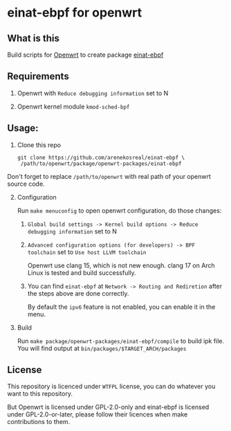 # einat-ebpf for openwrt

## What is this

Build scripts for [Openwrt](https://openwrt.org) to create package [einat-ebpf](https://github.com/EHfive/einat-ebpf)

## Requirements

1. Openwrt with `Reduce debugging information` set to N

2. Openwrt kernel module `kmod-sched-bpf`

## Usage:

1. Clone this repo

   ```
   git clone https://github.com/arenekosreal/einat-ebpf \
    /path/to/openwrt/package/openwrt-packages/einat-ebpf
   ```
  Don't forget to replace `/path/to/openwrt` with real path of your openwrt source code.

2. Configuration

   Run `make menuconfig` to open openwrt configuration, do those changes:

   1. `Global build settings -> Kernel build options -> Reduce debugging information` set to N

   2. `Advanced configuration options (for developers) -> BPF toolchain` set to `Use host LLVM toolchain`

      Openwrt use clang 15, which is not new enough. clang 17 on Arch Linux is tested and build successfully.

   3. You can find `einat-ebpf` at `Network -> Routing and Rediretion` after the steps above are done correctly.

      By default the `ipv6` feature is not enabled, you can enable it in the menu.

3. Build

   Run `make package/openwrt-packages/einat-ebpf/compile` to build ipk file. You will find output at `bin/packages/$TARGET_ARCH/packages`

## License

This repository is licenced under `WTFPL` license, you can do whatever you want to this repository.

But Openwrt is licensed under GPL-2.0-only and einat-ebpf is licensed under GPL-2.0-or-later, 
please follow their licences when make contributions to them.
